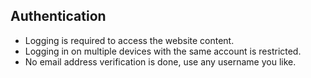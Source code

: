 ## Authentication
- Logging is required to access the website content.
- Logging in on multiple devices with the same account is restricted.
- No email address verification is done, use any username you like.